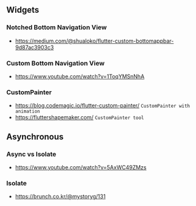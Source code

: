 ## Widgets

### Notched Bottom Navigation View
 - https://medium.com/@shualoko/flutter-custom-bottomappbar-9d87ac3903c3

### Custom Bottom Navigation View
 - https://www.youtube.com/watch?v=1ToqYMSnNhA

### CustomPainter
 - https://blog.codemagic.io/flutter-custom-painter/ `CustomPainter with animation`
 - https://fluttershapemaker.com/ `CustomPainter tool`

## Asynchronous

### Async vs Isolate
 - https://www.youtube.com/watch?v=5AxWC49ZMzs

### Isolate
 - https://brunch.co.kr/@mystoryg/131


